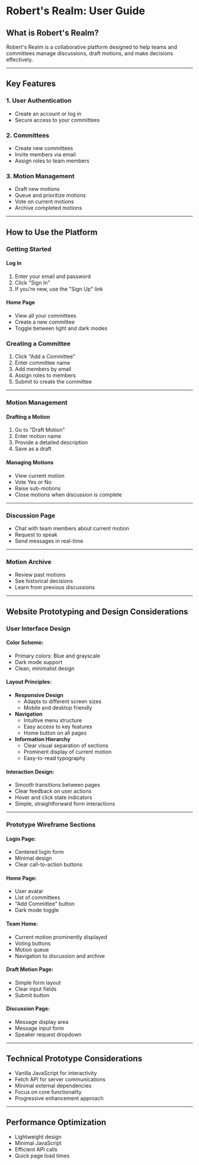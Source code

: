 # Robert's Realm: User Guide

## What is Robert's Realm?

Robert's Realm is a collaborative platform designed to help teams and committees manage discussions, draft motions, and make decisions effectively.

---

## Key Features

### 1. User Authentication
- Create an account or log in
- Secure access to your committees

### 2. Committees
- Create new committees
- Invite members via email
- Assign roles to team members

### 3. Motion Management
- Draft new motions
- Queue and prioritize motions
- Vote on current motions
- Archive completed motions

---

## How to Use the Platform

### Getting Started

#### Log In
1. Enter your email and password
2. Click "Sign In"
3. If you're new, use the "Sign Up" link

#### Home Page
- View all your committees
- Create a new committee
- Toggle between light and dark modes

### Creating a Committee
1. Click "Add a Committee"
2. Enter committee name
3. Add members by email
4. Assign roles to members
5. Submit to create the committee

---

### Motion Management

#### Drafting a Motion
1. Go to "Draft Motion"
2. Enter motion name
3. Provide a detailed description
4. Save as a draft

#### Managing Motions
- View current motion
- Vote Yes or No
- Raise sub-motions
- Close motions when discussion is complete

---

### Discussion Page
- Chat with team members about current motion
- Request to speak
- Send messages in real-time

---

### Motion Archive
- Review past motions
- See historical decisions
- Learn from previous discussions

---

## Website Prototyping and Design Considerations

### User Interface Design

#### Color Scheme:
- Primary colors: Blue and grayscale
- Dark mode support
- Clean, minimalist design

#### Layout Principles:
- **Responsive Design**
  - Adapts to different screen sizes
  - Mobile and desktop friendly
- **Navigation**
  - Intuitive menu structure
  - Easy access to key features
  - Home button on all pages
- **Information Hierarchy**
  - Clear visual separation of sections
  - Prominent display of current motion
  - Easy-to-read typography

#### Interaction Design:
- Smooth transitions between pages
- Clear feedback on user actions
- Hover and click state indicators
- Simple, straightforward form interactions

---

### Prototype Wireframe Sections

#### Login Page:
- Centered login form
- Minimal design
- Clear call-to-action buttons

#### Home Page:
- User avatar
- List of committees
- "Add Committee" button
- Dark mode toggle

#### Team Home:
- Current motion prominently displayed
- Voting buttons
- Motion queue
- Navigation to discussion and archive

#### Draft Motion Page:
- Simple form layout
- Clear input fields
- Submit button

#### Discussion Page:
- Message display area
- Message input form
- Speaker request dropdown

---

## Technical Prototype Considerations

- Vanilla JavaScript for interactivity
- Fetch API for server communications
- Minimal external dependencies
- Focus on core functionality
- Progressive enhancement approach

---

## Performance Optimization

- Lightweight design
- Minimal JavaScript
- Efficient API calls
- Quick page load times

